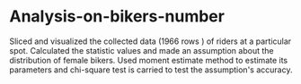 # Analysis-on-bikers-number
Sliced and visualized the collected data (1966 rows ) of riders at a particular spot. Calculated the statistic values and made an assumption about the distribution of female bikers. Used moment estimate method to estimate its parameters and chi-square test is carried to test the assumption's accuracy.
